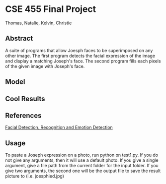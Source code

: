 # CSE 455 Final Project
Thomas, Natalie, Kelvin, Christie


## Abstract
A suite of programs that allow Joesph faces to be superimposed on any other image. The first program detects the facial expression of the image and display a matching Joseph's face. The second program fills each pixels of the given image with Joseph's face.

## Model

## Cool Results

## References
[Facial Detection, Recognition and Emotion Detection](https://github.com/priya-dwivedi/face_and_emotion_detection/blob/master/Facial%20Detection%2C%20Recognition%20and%20Emotion%20Detection.md)

## Usage
To paste a Joseph expression on a photo, run python on test1.py. If you do not give any arguments, then it will use a default photo. If you give a single argument, give a file path from the current folder for the input folder. If you give two arguments, the second one will be the output file to save the result picture to (i.e. joesphied.jpg)
